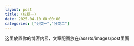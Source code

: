 ```yaml
---
layout: post
title: (标题一)
date: 2025-04-10 00:00:00
categories: ["分类一","分类二"]
---
```

这里放置你的博客内容，文章配图放在/assets/images/post里面